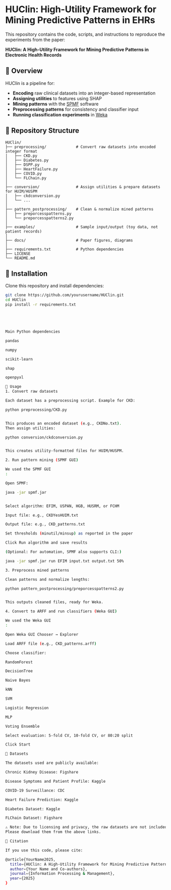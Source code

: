 # HUClin: High-Utility Framework for Mining Predictive Patterns in EHRs

This repository contains the code, scripts, and instructions to reproduce the experiments from the paper:

**HUClin: A High-Utility Framework for Mining Predictive Patterns in Electronic Health Records**

## 🔹 Overview

HUClin is a pipeline for:

- **Encoding** raw clinical datasets into an integer-based representation  
- **Assigning utilities** to features using SHAP  
- **Mining patterns** with the [SPMF](http://www.philippe-fournier-viger.com/spmf/) software  
- **Preprocessing patterns** for consistency and classifier input  
- **Running classification experiments** in [Weka](https://www.cs.waikato.ac.nz/ml/weka/)  

## 🔹 Repository Structure
```
HUClin/
├── preprocessing/             # Convert raw datasets into encoded integer format
│   ├── CKD.py
│   ├── Diabetes.py
│   ├── DSPP.py
│   ├── HeartFailure.py
│   ├── COVID.py
│   └── FLChain.py
│
├── conversion/                # Assign utilities & prepare datasets for HUIM/HUSPM
│   ├── ckdconversion.py
│   └── ...
│
├── pattern_postprocessing/    # Clean & normalize mined patterns
│   ├── preporcesspatterns.py
│   └── preporcesspatterns2.py
│
├── examples/                  # Sample input/output (toy data, not patient records)
│
├── docs/                      # Paper figures, diagrams
│
├── requirements.txt           # Python dependencies
├── LICENSE
└── README.md

```



## 🔹 Installation

Clone this repository and install dependencies:

```bash
git clone https://github.com/yourusername/HUClin.git
cd HUClin
pip install -r requirements.txt





Main Python dependencies

pandas

numpy

scikit-learn

shap

openpyxl

🔹 Usage
1. Convert raw datasets

Each dataset has a preprocessing script. Example for CKD:

python preprocessing/CKD.py


This produces an encoded dataset (e.g., CKDNo.txt).
Then assign utilities:

python conversion/ckdconversion.py


This creates utility-formatted files for HUIM/HUSPM.

2. Run pattern mining (SPMF GUI)

We used the SPMF GUI
:

Open SPMF:

java -jar spmf.jar


Select algorithm: EFIM, USPAN, HGB, HUSRM, or FCHM

Input file: e.g., CKDYesHUIM.txt

Output file: e.g., CKD_patterns.txt

Set thresholds (minutil/minsup) as reported in the paper

Click Run algorithm and save results

(Optional: For automation, SPMF also supports CLI:)

java -jar spmf.jar run EFIM input.txt output.txt 50%

3. Preprocess mined patterns

Clean patterns and normalize lengths:

python pattern_postprocessing/preporcesspatterns2.py


This outputs cleaned files, ready for Weka.

4. Convert to ARFF and run classifiers (Weka GUI)

We used the Weka GUI
:

Open Weka GUI Chooser → Explorer

Load ARFF file (e.g., CKD_patterns.arff)

Choose classifier:

RandomForest

DecisionTree

Naive Bayes

kNN

SVM

Logistic Regression

MLP

Voting Ensemble

Select evaluation: 5-fold CV, 10-fold CV, or 80:20 split

Click Start

🔹 Datasets

The datasets used are publicly available:

Chronic Kidney Disease: Figshare

Disease Symptoms and Patient Profile: Kaggle

COVID-19 Surveillance: CDC

Heart Failure Prediction: Kaggle

Diabetes Dataset: Kaggle

FLChain Dataset: Figshare

⚠️ Note: Due to licensing and privacy, the raw datasets are not included in this repository.
Please download them from the above links.

🔹 Citation

If you use this code, please cite:

@article{YourName2025,
  title={HUClin: A High-Utility Framework for Mining Predictive Patterns in Electronic Health Records},
  author={Your Name and Co-authors},
  journal={Information Processing & Management},
  year={2025}
}
